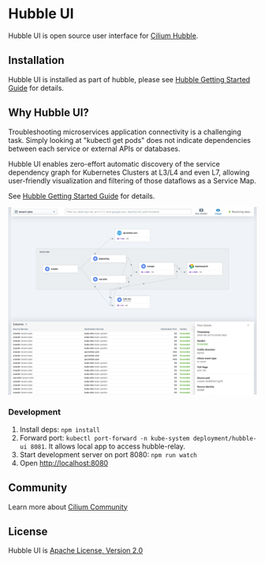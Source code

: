 # Hubble UI

Hubble UI is open source user interface for [Cilium Hubble](https://github.com/cilium/hubble).

## Installation

Hubble UI is installed as part of hubble, please see [Hubble Getting Started Guide](https://docs.cilium.io/en/latest/gettingstarted/hubble/#deploy-cilium-and-hubble) for details.

## Why Hubble UI?

Troubleshooting microservices application connectivity is a challenging task. Simply looking at "kubectl get pods" does not indicate dependencies between each service or external APIs or databases.

Hubble UI enables zero-effort automatic discovery of the service dependency graph for Kubernetes Clusters at L3/L4 and even L7, allowing user-friendly visualization and filtering of those dataflows as a Service Map.

See [Hubble Getting Started Guide](https://docs.cilium.io/en/latest/gettingstarted/hubble/#deploy-cilium-and-hubble) for details.

![Service Map](promo/servicemap.png)

### Development

1. Install deps: `npm install`
2. Forward port: `kubectl port-forward -n kube-system deployment/hubble-ui 8081`. It allows local app to access hubble-relay.
3. Start development server on port 8080: `npm run watch`
4. Open [http://localhost:8080](http://localhost:8080)

## Community

Learn more about [Cilium Community](https://github.com/cilium/cilium#community)

## License

Hubble UI is [Apache License, Version 2.0](https://github.com/cilium/hubble-ui/blob/master/LICENSE)
